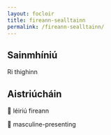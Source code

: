 ```yaml
---
layout: focloir
title: fireann-sealltainn
permalink: /fireann-sealltainn/
---
```


## Sainmhíniú

Ri thighinn

## Aistriúcháin

&#x1f3f4;&#xe0067;&#xe0062;&#xe0073;&#xe0063;&#xe0074;&#xe007f; léiriú fireann

&#x1f3f4;&#xe0067;&#xe0062;&#xe0065;&#xe006e;&#xe0067;&#xe007f; masculine-presenting
